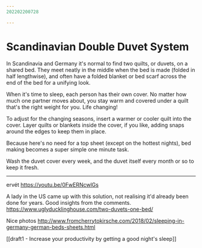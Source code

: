 ```yaml
---
202202200728

---
```


# Scandinavian Double Duvet System

In Scandinavia and Germany it's normal to find two quilts, or duvets, on a shared bed. They meet neatly in the middle when the bed is made (folded in half lengthwise), and often have a folded blanket or bed scarf across the end of the bed for a unifying look. 

When it's time to sleep, each person has their own cover. No matter how much one partner moves about, you stay warm and covered under a quilt that's the right weight for you. Life changing!

To adjust for the changing seasons, insert a warmer or cooler quilt into the cover. Layer quilts or blankets inside the cover, if you like, adding snaps around the edges to keep them in place.

Because here's no need for a top sheet (except on the hottest nights), bed making becomes a super simple one minute task. 

Wash the duvet cover every week, and the duvet itself every month or so to keep it fresh.


---
ervét
https://youtu.be/0FwERNcwlGs

A lady in the US came up with this solution, not realising it'd already been done for years. Good insights from the comments.
https://www.uglyducklinghouse.com/two-duvets-one-bed/

Nice photos
http://www.fromcherrytokirsche.com/2018/02/sleeping-in-germany-german-beds-sheets.html


[[draft1 - Increase your productivity by getting a good night's sleep]]